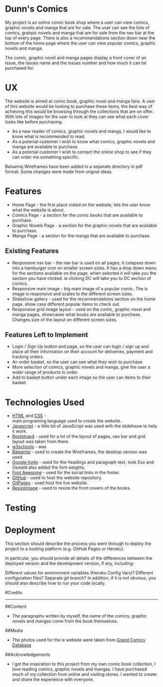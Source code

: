 <h1>Dunn's Comics</h1>

My project is an online comic book shop where a user can view comics, graphic novels and manga that are for sale. The user can see the lists of comics, grahpic novels 
and manga that are for sale from the nav bar at the top of every page. There is also a recommendations section down near the bottom of the home page 
where the user can view popular comics, graphic novels and manga.

The comic, graphic novel and manga pages display a front cover of an issue, the issues name and the issues number and how much it can be purchased for. 

<h1>UX</h1>

The website is aimed at comic book, graphic novel and manga fans. A user of this website would be looking to purchase these items, the best way of achieving
this would be browsing through the collections that are on offer. With lots of images for the user to look at they can see what each cover looks like before
purchasing.

* As a new reader of comics, graphic novels and manga, I would like to know what is recommended to read.
* As a potenial customer I wish to know what comics, graphic novels and manga are available to purchase.
* As a potenial customer I wish to contact the online shop to see if they can order me something specific.

Balsamiq Wireframes have been added in a separate directory in pdf format. Some changes were made from orignal ideas.

<h1>Features</h1>

* Home Page - the first place visted on the website, lets the user know what the website is about.
* Comics Page - a section for the comic books that are available to purchase.
* Graphic Novels Page - a section for the graphic novels that are available to purchase.
* Manga Page - a section for the manga that are available to purchase.

<h2>Existing Features</h2>

* Responsive nav bar - the nav bar is used on all pages, it colapses down into a hamburger icon on smaller screen sizes. It has
 a drop down menu for the sections available on the page, when selected it will take you the section you have clicked. ie clicking DC will
 take you to DC section of comics.
* Responsive main image - big main image of a popular comic. The is image is responsive and scales to the different screen sizes.
* Slideshow gallery - used for the recommendations section on the home page. show case different popular items to check out.
* Responsive grid image layout - used on the comic, graphic novel and manga pages, showcases what books are available to purchase. Changes
size of the layout on different screen sizes.

<h2>Features Left to Implement</h2>

* Login / Sign Up button and page, so the user can login / sign up and place all their information on their account for deliveries, payment and tracking orders.
* An order basket, so the user can see what they wish to purchase.
* More selection of comics, graphic novels and manga, give the user a wider range of products to order.
* Add to basket button under each image so the user can items to their basket.

<h1>Technologies Used</h1>

* [HTML](https://en.wikipedia.org/wiki/HTML) and [CSS](https://en.wikipedia.org/wiki/Cascading_Style_Sheets) -  
main programing language used to create the website.
* [Javascript](https://en.wikipedia.org/wiki/JavaScript) -  a little bit of JavaScript was used with the slidehsow to help it work.
* [Bootstrap4](https://getbootstrap.com/) - used for a lot of the layout of pages, nav bar and grid layout was taken from there.
* [w3schools](https://www.w3schools.com/html/default.asp) - was
* [Balsamiq](https://balsamiq.com/) - used to create the Wireframes, the desktop version was used.
* [Google fonts](https://fonts.google.com/) - used for the headings and paragraph text, took Exo and Oswald also added the font weights.
* [Font Awesome](https://fontawesome.com/) - used for the social links in the footer.
* [GitHub](https://github.com/) - used to host the website repository. 
* [GitPages](https://pages.github.com/) - used host the live website.
* [ResizeImage](https://resizeimage.net/) - used to resize the front covers of the books.

<h1>Testing</h1>




<h1>Deployment</h1>

This section should describe the process you went through to deploy the project to a hosting platform (e.g. GitHub Pages or Heroku).

In particular, you should provide all details of the differences between the deployed version and the development version, if any, including:

Different values for environment variables (Heroku Config Vars)?
Different configuration files?
Separate git branch?
In addition, if it is not obvious, you should also describe how to run your code locally.

#Credits
<hr>

##Content

* The paragraphs written by myself, the name of the comics, graphic novels and mangas come from the book themselves.

##Media

* The photos used for the is website were taken from [Grand Comics Database](https://www.comics.org/)

##Acknowledgements

* I got the inspiration to this project from my own comic book collection, I love reading comics, graphic novels and mangas. I have purchased much of my
collection from online and visiting stores. I wanted to create and share the experience with everyone.